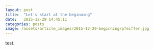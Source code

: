 ```yaml
---
layout: post
title:  "Let's start at the beginning"
date:   2015-12-29 14:45:11
categories: posts
image: /assets/article_images/2015-12-29-beginning/pfeiffer.jpg
---
```


test.

